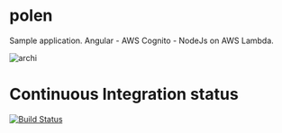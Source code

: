 # polen
Sample application. Angular - AWS Cognito - NodeJs on AWS Lambda.

![archi](https://sgrillon14.github.io/images/polen/archi.gif)

# Continuous Integration status
[![Build Status](https://travis-ci.com/sgrillon14/polen.svg?branch=master)](https://travis-ci.com/sgrillon14/polen)
